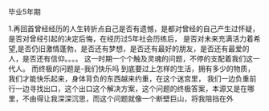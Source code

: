 毕业5年期

1.再回首曾经经历的人生转折点自己是否有遗憾，是都对曾经的自己产生过怀疑，是否对曾经引起的决定后悔，在经历过5年社会历练后，
是否对未来充满活力着希望,是否仍旧激情蓬勃，是否还有梦想，是否还有最好的朋友，是否还有最爱的人，是否还有信仰。。。。 
这一时期一个个触及灵魂的问题，不停的支配着我们这一代人。
而终极的问题是-我们快乐吗 到底要过上怎样的生活，拥有多少的物质，我们才能快乐起来，身体背负的东西越来约重，在这个迷宫里，
我们一边负重前行一边寻找出口，这个出口这个解决方案，这个问题的终极答案，本源又是在哪里，不由得让我深深沉思，而这个问题就像一个断壁巨山，将我阻挡在外
